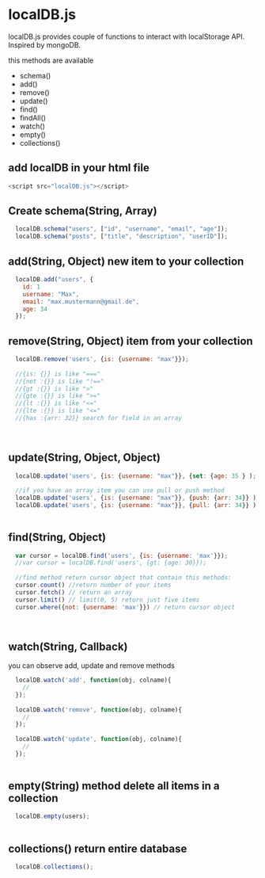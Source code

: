 # localDB.js

localDB.js provides couple of functions to interact with localStorage API. Inspired by mongoDB.

this methods are available

- schema()
- add()
- remove()
- update()
- find()
- findAll()
- watch()
- empty()
- collections()

## add localDB in your html file

```javascript
<script src="localDB.js"></script>

```


## Create schema(String, Array)

```javascript
  localDB.schema("users", ["id", "username", "email", "age"]);
  localDB.schema("posts", ["title", "description", "userID"]);
```

## add(String, Object) new item to your collection

```javascript
  localDB.add("users", {
    id: 1
    username: "Max",
    email: "max.mustermann@gmail.de",
    age: 34
  });
```

## remove(String, Object) item from your collection

```javascript
  localDB.remove('users', {is: {username: "max"}});
  
  //{is: {}} is like "==="
  //{not :{}} is like "!=="
  //{gt :{}} is like ">"
  //{gte :{}} is like ">="
  //{lt :{}} is like "<="
  //{lte :{}} is like "<="
  //{has :{arr: 32}} search for field in an array
  
  
```

## update(String, Object, Object)

```javascript
  localDB.update('users', {is: {username: "max"}}, {set: {age: 35 } );
  
  //if you have an array item you can use pull or push method
  localDB.update('users', {is: {username: "max"}}, {push: {arr: 34}} );
  localDB.update('users', {is: {username: "max"}}, {pull: {arr: 34}} );
  
```

## find(String, Object)

```javascript
  var cursor = localDB.find('users', {is: {username: 'max'}});
  //var cursor = localDB.find('users', {gt: {age: 30}});
  
  //find method return cursor object that contain this methods:
  cursor.count() //return number of your items
  cursor.fetch() // return an array
  cursor.limit() // limit(0, 5) return just five items
  cursor.where({not: {username: 'max'}}) // return cursor object
  
  
```

## watch(String, Callback) 
you can observe add, update and remove methods

```javascript
  localDB.watch('add', function(obj, colname){
    //
  });
  
  localDB.watch('remove', function(obj, colname){
    //
  });
   
  localDB.watch('update', function(obj, colname){
    //
  });
  
```
## empty(String) method delete all items in a collection

```javascript
  localDB.empty(users);
  
```

## collections() return entire database

```javascript
  localDB.collections();
  
```


